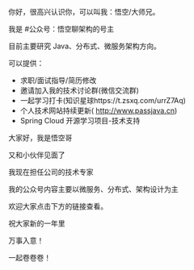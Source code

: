 你好，很高兴认识你，可以叫我：悟空/大师兄。

我是 #公众号：悟空聊架构的号主

目前主要研究 Java、分布式、微服务架构方向。

可以提供：

- 求职/面试指导/简历修改
- 邀请加入我的技术讨论群(微信交流群)
- 一起学习打卡(知识星球https://t.zsxq.com/urrZ7Aq)
- 个人技术网站持续更新( http://www.passjava.cn)
- Spring Cloud 开源学习项目-技术支持



大家好，我是悟空哥

又和小伙伴见面了

我现在担任公司的技术专家

我的公众号内容主要以微服务、分布式、架构设计为主

欢迎大家点击下方的链接查看。

祝大家新的一年里

万事入意！

一起卷卷卷！



































